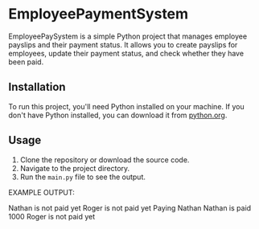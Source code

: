 # EmployeePaymentSystem


EmployeePaySystem is a simple Python project that manages employee payslips and their payment status. It allows you to create payslips for employees, update their payment status, and check whether they have been paid.



## Installation

To run this project, you'll need Python installed on your machine. If you don't have Python installed, you can download it from [python.org](https://www.python.org/).

## Usage

1. Clone the repository or download the source code.
2. Navigate to the project directory.
3. Run the `main.py` file to see the output.


EXAMPLE OUTPUT:

Nathan is not paid yet
Roger is not paid yet
Paying Nathan
Nathan is paid 1000
Roger is not paid yet
